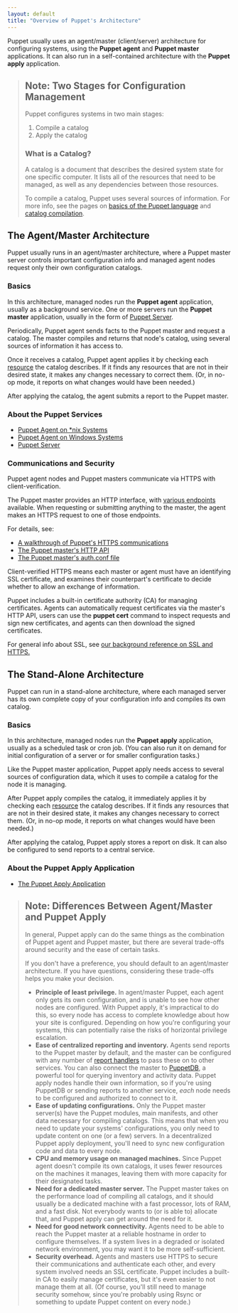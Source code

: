 ```yaml
---
layout: default
title: "Overview of Puppet's Architecture"
---
```


[agent_unix]: ./services_agent_unix.html
[agent_win]: ./services_agent_windows.html
[https_walkthrough]: ./subsystem_agent_master_comm.html
[master_http]: ./http_api/http_api_index.html
[auth.conf]: ./config_file_auth.html
[catalog_compilation]: ./subsystem_catalog_compilation.html
[report handlers]: ./report.html
[lang_basics]: ./lang_summary.html
[apply]: ./services_apply.html
[puppetdb]: {{puppetdb}}/
[resource]: ./lang_resources.html
[Puppet Server]: {{puppetserver}}/

Puppet usually uses an agent/master (client/server) architecture for configuring systems, using the **Puppet agent** and **Puppet master** applications. It can also run in a self-contained architecture with the **Puppet apply** application.

> Note: Two Stages for Configuration Management
> -----
>
> Puppet configures systems in two main stages:
>
> 1. Compile a catalog
> 2. Apply the catalog
>
> ### What is a Catalog?
>
> A catalog is a document that describes the desired system state for one specific computer. It lists all of the resources that need to be managed, as well as any dependencies between those resources.
>
> To compile a catalog, Puppet uses several sources of information. For more info, see the pages on [basics of the Puppet language][lang_basics] and [catalog compilation][catalog_compilation].


The Agent/Master Architecture
-----

Puppet usually runs in an agent/master architecture, where a Puppet master server controls important configuration info and managed agent nodes request only their own configuration catalogs.

### Basics

In this architecture, managed nodes run the **Puppet agent** application, usually as a background service. One or more servers run the **Puppet master** application, usually in the form of [Puppet Server][].

Periodically, Puppet agent sends facts to the Puppet master and request a catalog. The master compiles and returns that node's catalog, using several sources of information it has access to.

Once it receives a catalog, Puppet agent applies it by checking each [resource][] the catalog describes. If it finds any resources that are not in their desired state, it makes any changes necessary to correct them. (Or, in no-op mode, it reports on what changes would have been needed.)

After applying the catalog, the agent submits a report to the Puppet master.

### About the Puppet Services

* [Puppet Agent on \*nix Systems][agent_unix]
* [Puppet Agent on Windows Systems][agent_win]
* [Puppet Server][]

### Communications and Security

Puppet agent nodes and Puppet masters communicate via HTTPS with client-verification.

The Puppet master provides an HTTP interface, with [various endpoints][master_http] available. When requesting or submitting anything to the master, the agent makes an HTTPS request to one of those endpoints.

For details, see:

* [A walkthrough of Puppet's HTTPS communications][https_walkthrough]
* [The Puppet master's HTTP API][master_http]
* [The Puppet master's auth.conf file][auth.conf]

Client-verified HTTPS means each master or agent must have an identifying SSL certificate, and examines their counterpart's certificate to decide whether to allow an exchange of information.

Puppet includes a built-in certificate authority (CA) for managing certificates. Agents can automatically request certificates via the master's HTTP API, users can use the **puppet cert** command to inspect requests and sign new certificates, and agents can then download the signed certificates.

For general info about SSL, see [our background reference on SSL and HTTPS.](/background/ssl/)


The Stand-Alone Architecture
-----

Puppet can run in a stand-alone architecture, where each managed server has its own complete copy of your configuration info and compiles its own catalog.

### Basics

In this architecture, managed nodes run the **Puppet apply** application, usually as a scheduled task or cron job. (You can also run it on demand for initial configuration of a server or for smaller configuration tasks.)

Like the Puppet master application, Puppet apply needs access to several sources of configuration data, which it uses to compile a catalog for the node it is managing.

After Puppet apply compiles the catalog, it immediately applies it by checking each [resource][] the catalog describes. If it finds any resources that are not in their desired state, it makes any changes necessary to correct them. (Or, in no-op mode, it reports on what changes would have been needed.)

After applying the catalog, Puppet apply stores a report on disk. It can also be configured to send reports to a central service.

### About the Puppet Apply Application

* [The Puppet Apply Application][apply]


> Note: Differences Between Agent/Master and Puppet Apply
> -----
>
> In general, Puppet apply can do the same things as the combination of Puppet agent and Puppet master, but there are several trade-offs around security and the ease of certain tasks.
>
> If you don't have a preference, you should default to an agent/master architecture. If you have questions, considering these trade-offs helps you make your decision.
>
> * **Principle of least privilege.** In agent/master Puppet, each agent only gets its own configuration, and is unable to see how other nodes are configured. With Puppet apply, it's impractical to do this, so every node has access to complete knowledge about how your site is configured. Depending on how you're configuring your systems, this can potentially raise the risks of horizontal privilege escalation.
> * **Ease of centralized reporting and inventory.** Agents send reports to the Puppet master by default, and the master can be configured with any number of [report handlers][] to pass these on to other services. You can also connect the master to [PuppetDB][], a powerful tool for querying inventory and activity data. Puppet apply nodes handle their own information, so if you're using PuppetDB or sending reports to another service, _each_ node needs to be configured and authorized to connect to it.
> * **Ease of updating configurations.** Only the Puppet master server(s) have the Puppet modules, main manifests, and other data necessary for compiling catalogs. This means that when you need to update your systems' configurations, you only need to update content on one (or a few) servers. In a decentralized Puppet apply deployment, you'll need to sync new configuration code and data to every node.
> * **CPU and memory usage on managed machines.** Since Puppet agent doesn't compile its own catalogs, it uses fewer resources on the machines it manages, leaving them with more capacity for their designated tasks.
> * **Need for a dedicated master server.** The Puppet master takes on the performance load of compiling all catalogs, and it should usually be a dedicated machine with a fast processor, lots of RAM, and a fast disk. Not everybody wants to (or is able to) allocate that, and Puppet apply can get around the need for it.
> * **Need for good network connectivity.** Agents need to be able to reach the Puppet master at a reliable hostname in order to configure themselves. If a system lives in a degraded or isolated network environment, you may want it to be more self-sufficient.
> * **Security overhead.** Agents and masters use HTTPS to secure their communications and authenticate each other, and every system involved needs an SSL certificate. Puppet includes a built-in CA to easily manage certificates, but it's even easier to not manage them at all. (Of course, you'll still need to manage security somehow, since you're probably using Rsync or something to update Puppet content on every node.)
